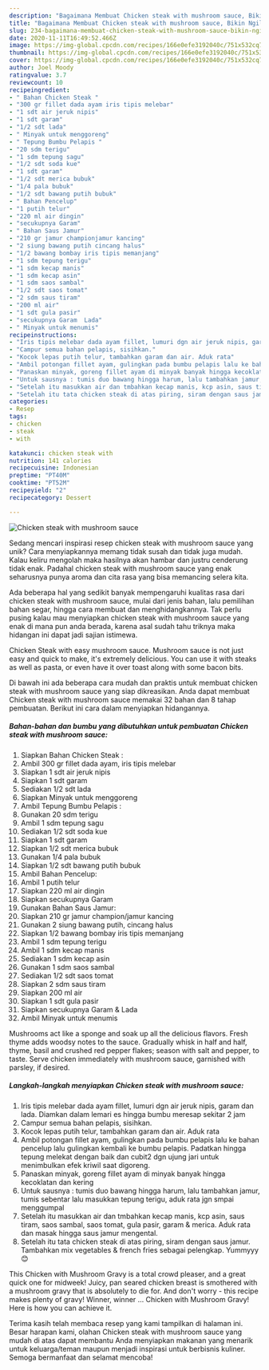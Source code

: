 ```yaml
---
description: "Bagaimana Membuat Chicken steak with mushroom sauce, Bikin Ngiler"
title: "Bagaimana Membuat Chicken steak with mushroom sauce, Bikin Ngiler"
slug: 234-bagaimana-membuat-chicken-steak-with-mushroom-sauce-bikin-ngiler
date: 2020-11-11T16:49:52.466Z
image: https://img-global.cpcdn.com/recipes/166e0efe3192040c/751x532cq70/chicken-steak-with-mushroom-sauce-foto-resep-utama.jpg
thumbnail: https://img-global.cpcdn.com/recipes/166e0efe3192040c/751x532cq70/chicken-steak-with-mushroom-sauce-foto-resep-utama.jpg
cover: https://img-global.cpcdn.com/recipes/166e0efe3192040c/751x532cq70/chicken-steak-with-mushroom-sauce-foto-resep-utama.jpg
author: Joel Moody
ratingvalue: 3.7
reviewcount: 10
recipeingredient:
- " Bahan Chicken Steak "
- "300 gr fillet dada ayam iris tipis melebar"
- "1 sdt air jeruk nipis"
- "1 sdt garam"
- "1/2 sdt lada"
- " Minyak untuk menggoreng"
- " Tepung Bumbu Pelapis "
- "20 sdm terigu"
- "1 sdm tepung sagu"
- "1/2 sdt soda kue"
- "1 sdt garam"
- "1/2 sdt merica bubuk"
- "1/4 pala bubuk"
- "1/2 sdt bawang putih bubuk"
- " Bahan Pencelup"
- "1 putih telur"
- "220 ml air dingin"
- "secukupnya Garam"
- " Bahan Saus Jamur"
- "210 gr jamur championjamur kancing"
- "2 siung bawang putih cincang halus"
- "1/2 bawang bombay iris tipis memanjang"
- "1 sdm tepung terigu"
- "1 sdm kecap manis"
- "1 sdm kecap asin"
- "1 sdm saos sambal"
- "1/2 sdt saos tomat"
- "2 sdm saus tiram"
- "200 ml air"
- "1 sdt gula pasir"
- "secukupnya Garam  Lada"
- " Minyak untuk menumis"
recipeinstructions:
- "Iris tipis melebar dada ayam fillet, lumuri dgn air jeruk nipis, garam dan lada. Diamkan dalam lemari es hingga bumbu meresap sekitar 2 jam"
- "Campur semua bahan pelapis, sisihkan."
- "Kocok lepas putih telur, tambahkan garam dan air. Aduk rata"
- "Ambil potongan fillet ayam, gulingkan pada bumbu pelapis lalu ke bahan pencelup lalu gulingkan kembali ke bumbu pelapis. Padatkan hingga tepung melekat dengan baik dan cubit2 dgn ujung jari untuk menimbulkan efek kriwil saat digoreng."
- "Panaskan minyak, goreng fillet ayam di minyak banyak hingga kecoklatan dan kering"
- "Untuk sausnya : tumis duo bawang hingga harum, lalu tambahkan jamur, tumis sebentar lalu masukkan tepung terigu, aduk rata jgn smpai menggumpal"
- "Setelah itu masukkan air dan tmbahkan kecap manis, kcp asin, saus tiram, saos sambal, saos tomat, gula pasir, garam &amp; merica. Aduk rata dan masak hingga saus jamur mengental."
- "Setelah itu tata chicken steak di atas piring, siram dengan saus jamur. Tambahkan mix vegetables &amp; french fries sebagai pelengkap. Yummyyy 😊"
categories:
- Resep
tags:
- chicken
- steak
- with

katakunci: chicken steak with 
nutrition: 141 calories
recipecuisine: Indonesian
preptime: "PT40M"
cooktime: "PT52M"
recipeyield: "2"
recipecategory: Dessert

---
```



![Chicken steak with mushroom sauce](https://img-global.cpcdn.com/recipes/166e0efe3192040c/751x532cq70/chicken-steak-with-mushroom-sauce-foto-resep-utama.jpg)

Sedang mencari inspirasi resep chicken steak with mushroom sauce yang unik? Cara menyiapkannya memang tidak susah dan tidak juga mudah. Kalau keliru mengolah maka hasilnya akan hambar dan justru cenderung tidak enak. Padahal chicken steak with mushroom sauce yang enak seharusnya punya aroma dan cita rasa yang bisa memancing selera kita.

Ada beberapa hal yang sedikit banyak mempengaruhi kualitas rasa dari chicken steak with mushroom sauce, mulai dari jenis bahan, lalu pemilihan bahan segar, hingga cara membuat dan menghidangkannya. Tak perlu pusing kalau mau menyiapkan chicken steak with mushroom sauce yang enak di mana pun anda berada, karena asal sudah tahu triknya maka hidangan ini dapat jadi sajian istimewa.

Chicken Steak with easy mushroom sauce. Mushroom sauce is not just easy and quick to make, it&#39;s extremely delicious. You can use it with steaks as well as pasta, or even have it over toast along with some bacon bits.


Di bawah ini ada beberapa cara mudah dan praktis untuk membuat chicken steak with mushroom sauce yang siap dikreasikan. Anda dapat membuat Chicken steak with mushroom sauce memakai 32 bahan dan 8 tahap pembuatan. Berikut ini cara dalam menyiapkan hidangannya.

<!--inarticleads1-->

##### Bahan-bahan dan bumbu yang dibutuhkan untuk pembuatan Chicken steak with mushroom sauce:

1. Siapkan  Bahan Chicken Steak :
1. Ambil 300 gr fillet dada ayam, iris tipis melebar
1. Siapkan 1 sdt air jeruk nipis
1. Siapkan 1 sdt garam
1. Sediakan 1/2 sdt lada
1. Siapkan  Minyak untuk menggoreng
1. Ambil  Tepung Bumbu Pelapis :
1. Gunakan 20 sdm terigu
1. Ambil 1 sdm tepung sagu
1. Sediakan 1/2 sdt soda kue
1. Siapkan 1 sdt garam
1. Siapkan 1/2 sdt merica bubuk
1. Gunakan 1/4 pala bubuk
1. Siapkan 1/2 sdt bawang putih bubuk
1. Ambil  Bahan Pencelup:
1. Ambil 1 putih telur
1. Siapkan 220 ml air dingin
1. Siapkan secukupnya Garam
1. Gunakan  Bahan Saus Jamur:
1. Siapkan 210 gr jamur champion/jamur kancing
1. Gunakan 2 siung bawang putih, cincang halus
1. Siapkan 1/2 bawang bombay iris tipis memanjang
1. Ambil 1 sdm tepung terigu
1. Ambil 1 sdm kecap manis
1. Sediakan 1 sdm kecap asin
1. Gunakan 1 sdm saos sambal
1. Sediakan 1/2 sdt saos tomat
1. Siapkan 2 sdm saus tiram
1. Siapkan 200 ml air
1. Siapkan 1 sdt gula pasir
1. Siapkan secukupnya Garam &amp; Lada
1. Ambil  Minyak untuk menumis


Mushrooms act like a sponge and soak up all the delicious flavors. Fresh thyme adds woodsy notes to the sauce. Gradually whisk in half and half, thyme, basil and crushed red pepper flakes; season with salt and pepper, to taste. Serve chicken immediately with mushroom sauce, garnished with parsley, if desired. 

<!--inarticleads2-->

##### Langkah-langkah menyiapkan Chicken steak with mushroom sauce:

1. Iris tipis melebar dada ayam fillet, lumuri dgn air jeruk nipis, garam dan lada. Diamkan dalam lemari es hingga bumbu meresap sekitar 2 jam
1. Campur semua bahan pelapis, sisihkan.
1. Kocok lepas putih telur, tambahkan garam dan air. Aduk rata
1. Ambil potongan fillet ayam, gulingkan pada bumbu pelapis lalu ke bahan pencelup lalu gulingkan kembali ke bumbu pelapis. Padatkan hingga tepung melekat dengan baik dan cubit2 dgn ujung jari untuk menimbulkan efek kriwil saat digoreng.
1. Panaskan minyak, goreng fillet ayam di minyak banyak hingga kecoklatan dan kering
1. Untuk sausnya : tumis duo bawang hingga harum, lalu tambahkan jamur, tumis sebentar lalu masukkan tepung terigu, aduk rata jgn smpai menggumpal
1. Setelah itu masukkan air dan tmbahkan kecap manis, kcp asin, saus tiram, saos sambal, saos tomat, gula pasir, garam &amp; merica. Aduk rata dan masak hingga saus jamur mengental.
1. Setelah itu tata chicken steak di atas piring, siram dengan saus jamur. Tambahkan mix vegetables &amp; french fries sebagai pelengkap. Yummyyy 😊


This Chicken with Mushroom Gravy is a total crowd pleaser, and a great quick one for midweek! Juicy, pan seared chicken breast is smothered with a mushroom gravy that is absolutely to die for. And don&#39;t worry - this recipe makes plenty of gravy! Winner, winner … Chicken with Mushroom Gravy! Here is how you can achieve it. 

Terima kasih telah membaca resep yang kami tampilkan di halaman ini. Besar harapan kami, olahan Chicken steak with mushroom sauce yang mudah di atas dapat membantu Anda menyiapkan makanan yang menarik untuk keluarga/teman maupun menjadi inspirasi untuk berbisnis kuliner. Semoga bermanfaat dan selamat mencoba!
